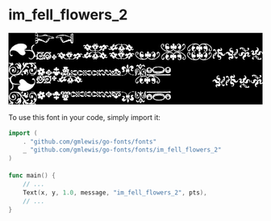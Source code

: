 # im_fell_flowers_2

![im_fell_flowers_2](im_fell_flowers_2.png)

To use this font in your code, simply import it:

```go
import (
	. "github.com/gmlewis/go-fonts/fonts"
	_ "github.com/gmlewis/go-fonts/fonts/im_fell_flowers_2"
)

func main() {
	// ...
	Text(x, y, 1.0, message, "im_fell_flowers_2", pts),
	// ...
}
```
